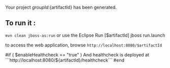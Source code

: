 Your project ${groupId}:${artifactId} has been generated.

To run it :
-----------

```mvn clean jboss-as:run```
or use the Eclipse Run [$artifactId] jboss run.launch

to access the web application, browse ```http://localhost:8080/$artifactId```


#if ( $enableHealthcheck == "true" ) 
And healthcheck is deployed at ```http://localhost:8080/${artifactId}/healthcheck```
#end

